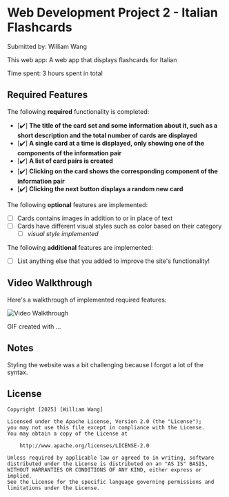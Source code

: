 # Web Development Project 2 - Italian Flashcards

Submitted by: William Wang

This web app: A web app that displays flashcards for Italian

Time spent: 3 hours spent in total

## Required Features

The following **required** functionality is completed:

- [✔️] **The title of the card set and some information about it, such as a short description and the total number of cards are displayed**
- [✔️] **A single card at a time is displayed, only showing one of the components of the information pair**
- [✔️] **A list of card pairs is created**
- [✔️] **Clicking on the card shows the corresponding component of the information pair**
- [✔️] **Clicking the next button displays a random new card**

The following **optional** features are implemented:

- [ ] Cards contains images in addition to or in place of text
- [ ] Cards have different visual styles such as color based on their category
  - [ ] *visual style implemented*

The following **additional** features are implemented:

* [ ] List anything else that you added to improve the site's functionality!

## Video Walkthrough

Here's a walkthrough of implemented required features:

<img src='https://www.loom.com/share/1a94517ac595498e963ad9f332b21a5d' title='Video Walkthrough' width='' alt='Video Walkthrough' />

<!-- Replace this with whatever GIF tool you used! -->
GIF created with ...  
<!-- Recommended tools:
[Kap](https://getkap.co/) for macOS
[ScreenToGif](https://www.screentogif.com/) for Windows
[peek](https://github.com/phw/peek) for Linux. -->

## Notes

Styling the website was a bit challenging because I forgot a lot of the syntax. 

## License

    Copyright [2025] [William Wang]

    Licensed under the Apache License, Version 2.0 (the "License");
    you may not use this file except in compliance with the License.
    You may obtain a copy of the License at

        http://www.apache.org/licenses/LICENSE-2.0

    Unless required by applicable law or agreed to in writing, software
    distributed under the License is distributed on an "AS IS" BASIS,
    WITHOUT WARRANTIES OR CONDITIONS OF ANY KIND, either express or implied.
    See the License for the specific language governing permissions and
    limitations under the License.
